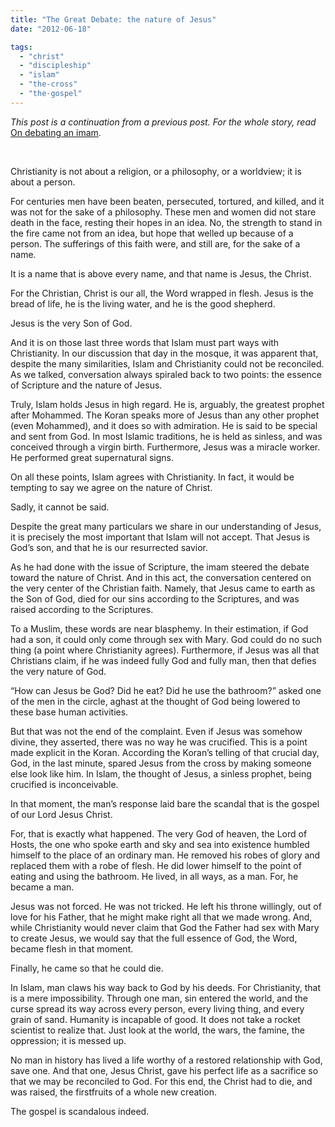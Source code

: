 ```yaml
---
title: "The Great Debate: the nature of Jesus"
date: "2012-06-18"

tags: 
  - "christ"
  - "discipleship"
  - "islam"
  - "the-cross"
  - "the-gospel"
---
```


_This post is a continuation from a previous post. For the whole story, read_ [On debating an imam](http://blog.keelancook.com/2012/06/on-debating-an-imam.html).

 

Christianity is not about a religion, or a philosophy, or a worldview; it is about a person.

For centuries men have been beaten, persecuted, tortured, and killed, and it was not for the sake of a philosophy. These men and women did not stare death in the face, resting their hopes in an idea. No, the strength to stand in the fire came not from an idea, but hope that welled up because of a person. The sufferings of this faith were, and still are, for the sake of a name.

It is a name that is above every name, and that name is Jesus, the Christ.

For the Christian, Christ is our all, the Word wrapped in flesh. Jesus is the bread of life, he is the living water, and he is the good shepherd.

Jesus is the very Son of God.

And it is on those last three words that Islam must part ways with Christianity. In our discussion that day in the mosque, it was apparent that, despite the many similarities, Islam and Christianity could not be reconciled. As we talked, conversation always spiraled back to two points: the essence of Scripture and the nature of Jesus.

Truly, Islam holds Jesus in high regard. He is, arguably, the greatest prophet after Mohammed. The Koran speaks more of Jesus than any other prophet (even Mohammed), and it does so with admiration. He is said to be special and sent from God. In most Islamic traditions, he is held as sinless, and was conceived through a virgin birth. Furthermore, Jesus was a miracle worker. He performed great supernatural signs.

On all these points, Islam agrees with Christianity. In fact, it would be tempting to say we agree on the nature of Christ.

Sadly, it cannot be said.

Despite the great many particulars we share in our understanding of Jesus, it is precisely the most important that Islam will not accept. That Jesus is God’s son, and that he is our resurrected savior.

As he had done with the issue of Scripture, the imam steered the debate toward the nature of Christ. And in this act, the conversation centered on the very center of the Christian faith. Namely, that Jesus came to earth as the Son of God, died for our sins according to the Scriptures, and was raised according to the Scriptures.

To a Muslim, these words are near blasphemy. In their estimation, if God had a son, it could only come through sex with Mary. God could do no such thing (a point where Christianity agrees). Furthermore, if Jesus was all that Christians claim, if he was indeed fully God and fully man, then that defies the very nature of God.

“How can Jesus be God? Did he eat? Did he use the bathroom?” asked one of the men in the circle, aghast at the thought of God being lowered to these base human activities.

But that was not the end of the complaint. Even if Jesus was somehow divine, they asserted, there was no way he was crucified. This is a point made explicit in the Koran. According the Koran’s telling of that crucial day, God, in the last minute, spared Jesus from the cross by making someone else look like him. In Islam, the thought of Jesus, a sinless prophet, being crucified is inconceivable.

In that moment, the man’s response laid bare the scandal that is the gospel of our Lord Jesus Christ.

For, that is exactly what happened. The very God of heaven, the Lord of Hosts, the one who spoke earth and sky and sea into existence humbled himself to the place of an ordinary man. He removed his robes of glory and replaced them with a robe of flesh. He did lower himself to the point of eating and using the bathroom. He lived, in all ways, as a man. For, he became a man.

Jesus was not forced. He was not tricked. He left his throne willingly, out of love for his Father, that he might make right all that we made wrong. And, while Christianity would never claim that God the Father had sex with Mary to create Jesus, we would say that the full essence of God, the Word, became flesh in that moment.

Finally, he came so that he could die.

In Islam, man claws his way back to God by his deeds. For Christianity, that is a mere impossibility. Through one man, sin entered the world, and the curse spread its way across every person, every living thing, and every grain of sand. Humanity is incapable of good. It does not take a rocket scientist to realize that. Just look at the world, the wars, the famine, the oppression; it is messed up.

No man in history has lived a life worthy of a restored relationship with God, save one. And that one, Jesus Christ, gave his perfect life as a sacrifice so that we may be reconciled to God. For this end, the Christ had to die, and was raised, the firstfruits of a whole new creation.

The gospel is scandalous indeed.
